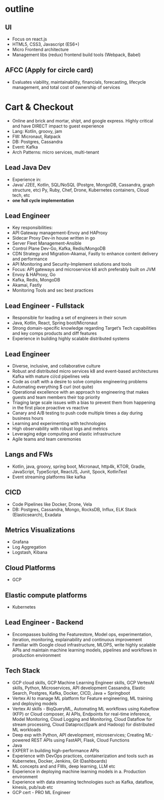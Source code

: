 # outline
## UI
- Focus on react.js
- HTML5, CSS3, Javascript (ES6+)
- Micro Frontend architecture
- Management libs (redux) frontend build tools (Webpack, Babel)

## AFCC (Apply for circle card)
- Evaluates viability, maintainability, financials, forecasting, lifecycle management, and total cost of ownership of services

# Cart & Checkout
- Online and brick and mortar, shipt, and google express. Highly critical and have DIRECT impact to guest experience
- Lang: Kotlin, groovy, jam
- FW: Micronaut, Ratpack
- DB: Postgres, Cassandra
- Event: Kafka
- Arch Patterns: micro services, multi-tenant

## Lead Java Dev
- Experience in:
- Java/ J2EE, Kotlin, SQL/NoSQL (Postgre, MongoDB, Cassandra, graph structure, etc) Py, Ruby, Chef, Drone, Kubernetes containers, Cloud tech, etc
- **one full cycle implementation**

## Lead Engineer
- Key responsibilities:
- API Gateway management-Envoy and HAProxy
- Sidecar Proxy Dev-in house written in go
- Server Fleet Management-Ansible
- Control Plane Dev-Go, Kafka, Redis/MongoDB
- CDN Strategy and Migration-Akamai, Fastly to enhance content delivery and performance
- API Monitoring and Security-Implement solutions and tools
- Focus: API gateways and microservice k8 arch preferably built on JVM
- Envoy & HAProxy, Go
- Kafka, Redis, MongoDB
- Akamai, Fastly
- Monitoring Tools and sec best practices

## Lead Engineer - Fullstack
- Responsible for leading a set of engineers in their scrum
- Java, Kotlin, React, Spring boot/Micronaut
- Strong domain-specific knowledge regarding Target’s Tech capabilities and key comps products and diff features
- Experience in building highly scalable distributed systems

## Lead Engineer
- Diverse, inclusive, and collaborative culture
- Robust and distributed micro services k8 and event-based architectures Kafka with mature ci/cd pipelines vela
- Code as craft with a desire to solve complex engineering problems
- Automating everything $ curl (not quite)
- Operational excellence with an approach to engineering that makes guests and team members their top priority
- Triaging large scale issues with a bias to prevent them from happening in the first place proactive vs reactive
- Canary and A/B testing to push code multiple times a day during business hours
- Learning and experimenting with technologies
- High observability with robust logs and metrics
- Leveraging edge computing and elastic infrastructure
- Agile teams and team ceremonies

## Langs and FWs
- Kotlin, java, groovy, spring boot, Micronaut, http4k, KTOR, Gradle, JavaScript, TypeScript, ReactJS, Junit, Spock, KotlinTest
- Event streaming platforms like kafka

## CICD
- Code Pipelines like Docker, Drone, Vela
- DB: Postgres, Cassandra, Mongo, RocksDB, Influx, ELK Stack (Elasticsearch), Exadata

## Metrics Visualizations
- Grafana
- Log Aggregation
- Logstash, Kibana

## Cloud Platforms
- GCP

## Elastic compute platforms
- Kubernetes

## Lead Engineer - Backend
- Encompasses building the Featurestore, Model ops, experimentation, iteration, monitoring, explainability and continuous improvement
- Familiar with Google cloud infrastructure, MLOPS, write highly scalable APIs and maintain machine learning models, pipelines and workflows in production environment

## Tech Stack
- GCP cloud skills, GCP Machine Learning Engineer skills, GCP VertexAI skills, Python, Microservices, API development Cassandra, Elastic Search, Postgres, Kafka, Docker, CICD, Java + Springboot
- Vertex AI to manage ML platform for Feature engineering, ML training and deploying models
- Vertex AI skills - BiqQueryML, Automating ML workflows using Kubeflow (KFP) or Cloud composer, AI APIs, Endpoints for real-time inference, Model Monitoring, Cloud Logging and Monitoring, Cloud Dataflow for stream processing, Cloud Dataproc(Spark and Hadoop) for distributed ML workloads
- Deep exp with Python, API development, microservices; Creating ML-powered REST APIs using FastAPI, Flask, Cloud Functions
- Java
- EXPERT in building high-performance APIs
- Experience with DevOps practices, containerization and tools such as Kubernetes, Docker, Jenkins, Git (Dashboards)
- ML concepts and and FWs, deep learning, LLM etc
- Experience in deploying machine learning models in a. Production environment
- Experience with data streaming technologies such as Kafka, dataflow, kinesis, pub/sub etc
- GCP cert - PRO ML Engineer 

